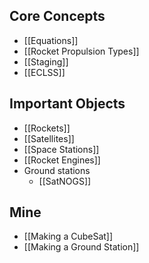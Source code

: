 ## Core Concepts
- [[Equations]]
- [[Rocket Propulsion Types]]
- [[Staging]]
- [[ECLSS]]

## Important Objects
- [[Rockets]]
- [[Satellites]]
- [[Space Stations]]
- [[Rocket Engines]]
- Ground stations
    - [[SatNOGS]]

## Mine
- [[Making a CubeSat]]
- [[Making a Ground Station]]

